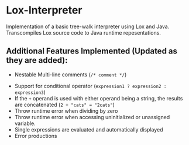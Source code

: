 # Lox-Interpreter
Implementation of a basic tree-walk interpreter using Lox and Java. Transcompiles Lox source code to Java runtime repesentations. 



## Additional Features Implemented (Updated as they are added):
* Nestable Multi-line comments (`/* comment */`)
<!-- * Supprt for comma operator (` (expression1, expression2) `) -->
* Support for conditional operator (` expression1 ? expression2 : expression3 `)
* If the `+` operand is used with either operand being a string, the results are concatenated (`2 + "cats" = "2cats"`)
* Throw runtime error when dividing by zero
* Throw runtime error when accessing uninitialized or unassigned variable.
* Single expressions are evaluated and automatically displayed
* Error productions